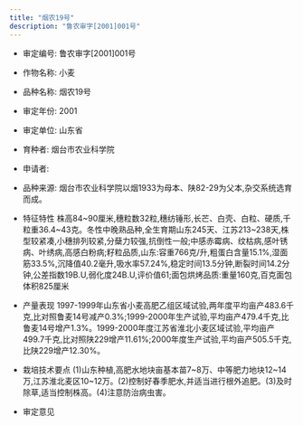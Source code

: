 ```yaml
---
title: "烟农19号"
description: "鲁农审字[2001]001号"
---
```

* 审定编号:  鲁农审字[2001]001号

*  作物名称:  小麦

*  品种名称:  烟农19号

*  审定年份:  2001

*  审定单位:  山东省

* 育种者:  烟台市农业科学院

*  申请者:  

*  品种来源:  烟台市农业科学院以烟1933为母本、陕82-29为父本,杂交系统选育而成。

*  特征特性
株高84~90厘米,穗粒数32粒,穗纺锤形,长芒、白壳、白粒、硬质,千粒重36.4~43克。冬性中晚熟品种,全生育期山东245天、江苏213~238天,株型较紧凑,小穗排列较紧,分蘖力较强,抗倒性一般;中感赤霉病、纹枯病,感叶锈病、叶绣病,高感白粉病;籽粒品质,山东:容重766克/升,粗蛋白含量15.1%,湿面筋33.5%,沉降值40.2毫升,吸水率57.24%,稳定时间13.5分钟,断裂时间14.2分钟,公差指数19B.U,弱化度24B.U,评价值61;面包烘烤品质:重量160克,百克面包体积825厘米

*  产量表现
1997-1999年山东省小麦高肥乙组区域试验,两年度平均亩产483.6千克,比对照鲁麦14号减产0.3%;1999-2000年生产试验,平均亩产479.4千克,比鲁麦14号增产1.3%。1999-2000年度江苏省淮北小麦区域试验,平均亩产499.7千克,比对照陕229增产11.61%;2000年度生产试验,平均亩产505.5千克,比陕229增产12.30%。

*  栽培技术要点
(1)山东种植,高肥水地块亩基本苗7~8万、中等肥力地块12~14万,江苏淮北麦区10~12万。(2)控制好春季肥水,并适当进行根外追肥。(3)及时除草,适当控制株高。(4)注意防治病虫害。

*  审定意见

